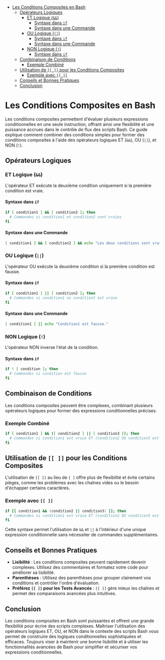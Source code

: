 - [Les Conditions Composites en Bash](#les-conditions-composites-en-bash)
  - [Opérateurs Logiques](#opérateurs-logiques)
    - [ET Logique (`&&`)](#et-logique-)
      - [Syntaxe dans `if`](#syntaxe-dans-if)
      - [Syntaxe dans une Commande](#syntaxe-dans-une-commande)
    - [OU Logique (`||`)](#ou-logique-)
      - [Syntaxe dans `if`](#syntaxe-dans-if-1)
      - [Syntaxe dans une Commande](#syntaxe-dans-une-commande-1)
    - [NON Logique (`!`)](#non-logique-)
      - [Syntaxe dans `if`](#syntaxe-dans-if-2)
  - [Combinaison de Conditions](#combinaison-de-conditions)
    - [Exemple Combiné](#exemple-combiné)
  - [Utilisation de `[[ ]]` pour les Conditions Composites](#utilisation-de---pour-les-conditions-composites)
    - [Exemple avec `[[ ]]`](#exemple-avec--)
  - [Conseils et Bonnes Pratiques](#conseils-et-bonnes-pratiques)
  - [Conclusion](#conclusion)


# Les Conditions Composites en Bash

Les conditions composites permettent d'évaluer plusieurs expressions conditionnelles en une seule instruction, offrant ainsi une flexibilité et une puissance accrues dans le contrôle de flux des scripts Bash. Ce guide explique comment combiner des conditions simples pour former des conditions composites à l'aide des opérateurs logiques ET (`&&`), OU (`||`), et NON (`!`).

## Opérateurs Logiques

### ET Logique (`&&`)

L'opérateur ET exécute la deuxième condition uniquement si la première condition est vraie.

#### Syntaxe dans `if`

```bash
if [ condition1 ] && [ condition2 ]; then
  # Commandes si condition1 et condition2 sont vraies
fi
```

#### Syntaxe dans une Commande

```bash
[ condition1 ] && [ condition2 ] && echo "Les deux conditions sont vraies."
```

### OU Logique (`||`)

L'opérateur OU exécute la deuxième condition si la première condition est fausse.

#### Syntaxe dans `if`

```bash
if [ condition1 ] || [ condition2 ]; then
  # Commandes si condition1 ou condition2 est vraie
fi
```

#### Syntaxe dans une Commande

```bash
[ condition1 ] || echo "Condition1 est fausse."
```

### NON Logique (`!`)

L'opérateur NON inverse l'état de la condition.

#### Syntaxe dans `if`

```bash
if ! [ condition ]; then
  # Commandes si condition est fausse
fi
```

## Combinaison de Conditions

Les conditions composites peuvent être complexes, combinant plusieurs opérateurs logiques pour former des expressions conditionnelles précises.

### Exemple Combiné

```bash
if [ condition1 ] && ([ condition2 ] || [ condition3 ]); then
  # Commandes si condition1 est vraie ET (condition2 OU condition3 est vraie)
fi
```

## Utilisation de `[[ ]]` pour les Conditions Composites

L'utilisation de `[[ ]]` au lieu de `[ ]` offre plus de flexibilité et évite certains pièges, comme les problèmes avec les chaînes vides ou le besoin d'échapper certains caractères.

### Exemple avec `[[ ]]`

```bash
if [[ condition1 && (condition2 || condition3) ]]; then
  # Commandes si condition1 est vraie ET (condition2 OU condition3 est vraie)
fi
```

Cette syntaxe permet l'utilisation de `&&` et `||` à l'intérieur d'une unique expression conditionnelle sans nécessiter de commandes supplémentaires.

## Conseils et Bonnes Pratiques

- **Lisibilité** : Les conditions composites peuvent rapidement devenir complexes. Utilisez des commentaires et formatez votre code pour améliorer sa lisibilité.
- **Parenthèses** : Utilisez des parenthèses pour grouper clairement vos conditions et contrôler l'ordre d'évaluation.
- **Préférez `[[ ]]` pour les Tests Avancés** : `[[ ]]` gère mieux les chaînes et permet des comparaisons avancées plus intuitives.

## Conclusion

Les conditions composites en Bash sont puissantes et offrent une grande flexibilité pour écrire des scripts complexes. Maîtriser l'utilisation des opérateurs logiques ET, OU, et NON dans le contexte des scripts Bash vous permet de construire des logiques conditionnelles sophistiquées et efficaces. Toujours viser à maintenir une bonne lisibilité et à utiliser les fonctionnalités avancées de Bash pour simplifier et sécuriser vos expressions conditionnelles.